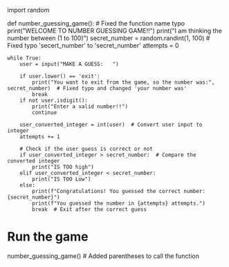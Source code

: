 import random

def number_guessing_game():  # Fixed the function name typo
    print("WELCOME TO NUMBER GUESSING GAME!!")
    print("I am thinking the number between (1 to 100)")
    secret_number = random.randint(1, 100)  # Fixed typo 'secert_number' to 'secret_number'
    attempts = 0 
    
    while True:
        user = input("MAKE A GUESS:   ")
        
        if user.lower() == 'exit':
            print("You want to exit from the game, so the number was:", secret_number)  # Fixed typo and changed 'your number was'
            break
        if not user.isdigit():
            print("Enter a valid number!!")
            continue
        
        user_converted_integer = int(user)  # Convert user input to integer
        attempts += 1
        
        # Check if the user guess is correct or not
        if user_converted_integer > secret_number:  # Compare the converted integer
            print("IS TOO high")
        elif user_converted_integer < secret_number:
            print("IS TOO Low")
        else:
            print(f"Congratulations! You guessed the correct number: {secret_number}")
            print(f"You guessed the number in {attempts} attempts.")
            break  # Exit after the correct guess

# Run the game
number_guessing_game()  # Added parentheses to call the function
